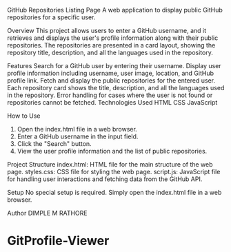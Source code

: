 GitHub Repositories Listing Page
A web application to display public GitHub repositories for a specific user.

Overview
This project allows users to enter a GitHub username, and it retrieves and displays the user's profile information along with their public repositories. The repositories are presented in a card layout, showing the repository title, description, and all the languages used in the repository.

Features
Search for a GitHub user by entering their username.
Display user profile information including username, user image, location, and GitHub profile link.
Fetch and display the public repositories for the entered user.
Each repository card shows the title, description, and all the languages used in the repository.
Error handling for cases where the user is not found or repositories cannot be fetched.
Technologies Used
HTML
CSS
JavaScript

How to Use
1. Open the index.html file in a web browser.
2. Enter a GitHub username in the input field.
3. Click the "Search" button.
4. View the user profile information and the list of public repositories.

Project Structure
index.html: HTML file for the main structure of the web page.
styles.css: CSS file for styling the web page.
script.js: JavaScript file for handling user interactions and fetching data from the GitHub API.

Setup
No special setup is required. Simply open the index.html file in a web browser.

Author
DIMPLE M RATHORE


# GitProfile-Viewer
